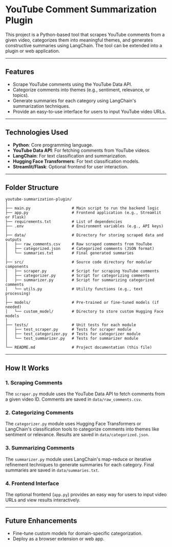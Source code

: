 
# **YouTube Comment Summarization Plugin**

This project is a Python-based tool that scrapes YouTube comments from a given video, categorizes them into meaningful themes, and generates constructive summaries using LangChain. The tool can be extended into a plugin or web application.

---

## **Features**
- Scrape YouTube comments using the YouTube Data API.
- Categorize comments into themes (e.g., sentiment, relevance, or topics).
- Generate summaries for each category using LangChain's summarization techniques.
- Provide an easy-to-use interface for users to input YouTube video URLs.

---

## **Technologies Used**
- **Python**: Core programming language.
- **YouTube Data API**: For fetching comments from YouTube videos.
- **LangChain**: For text classification and summarization.
- **Hugging Face Transformers**: For text classification models.
- **Streamlit/Flask**: Optional frontend for user interaction.

---

## **Folder Structure**

```
youtube-summarization-plugin/
│
├── main.py                  # Main script to run the backend logic
├── app.py                   # Frontend application (e.g., Streamlit or Flask)
├── requirements.txt         # List of dependencies
├── .env                     # Environment variables (e.g., API keys)
│
├── data/                    # Directory for storing scraped data and outputs
│   ├── raw_comments.csv     # Raw scraped comments from YouTube
│   ├── categorized.json     # Categorized comments (JSON format)
│   └── summaries.txt        # Final generated summaries
│
├── src/                     # Source code directory for modular components
│   ├── scraper.py           # Script for scraping YouTube comments
│   ├── categorizer.py       # Script for categorizing comments
│   ├── summarizer.py        # Script for summarizing categorized comments
│   └── utils.py             # Utility functions (e.g., text processing)
│
├── models/                  # Pre-trained or fine-tuned models (if needed)
│   └── custom_model/        # Directory to store custom Hugging Face models
│
├── tests/                   # Unit tests for each module
│   ├── test_scraper.py      # Tests for scraper module
│   ├── test_categorizer.py  # Tests for categorizer module
│   └── test_summarizer.py   # Tests for summarizer module
│
└── README.md                # Project documentation (this file)
```

---

## **How It Works**

### **1. Scraping Comments**
The `scraper.py` module uses the YouTube Data API to fetch comments from a given video ID. Comments are saved in `data/raw_comments.csv`.

### **2. Categorizing Comments**
The `categorizer.py` module uses Hugging Face Transformers or LangChain's classification tools to categorize comments into themes like sentiment or relevance. Results are saved in `data/categorized.json`.

### **3. Summarizing Comments**
The `summarizer.py` module uses LangChain's map-reduce or iterative refinement techniques to generate summaries for each category. Final summaries are saved in `data/summaries.txt`.

### **4. Frontend Interface**
The optional frontend (`app.py`) provides an easy way for users to input video URLs and view results interactively.

---

## **Future Enhancements**
- Fine-tune custom models for domain-specific categorization.
- Deploy as a browser extension or web app.
